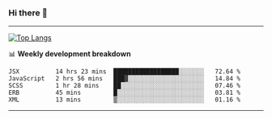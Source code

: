 ### Hi there 👋

-------
[![Top Langs](https://github-readme-stats.vercel.app/api/top-langs/?username=ashish-r)](https://github.com/anuraghazra/github-readme-stats)

📊 **Weekly development breakdown**
<!--START_SECTION:waka-->
```text
JSX          14 hrs 23 mins  ██████████████████░░░░░░░   72.64 % 
JavaScript   2 hrs 56 mins   ███▓░░░░░░░░░░░░░░░░░░░░░   14.84 % 
SCSS         1 hr 28 mins    ██░░░░░░░░░░░░░░░░░░░░░░░   07.46 % 
ERB          45 mins         █░░░░░░░░░░░░░░░░░░░░░░░░   03.81 % 
XML          13 mins         ▒░░░░░░░░░░░░░░░░░░░░░░░░   01.16 % 
```
<!--END_SECTION:waka-->
-------

<!--
**ashish-r/ashish-r** is a ✨ _special_ ✨ repository because its `README.md` (this file) appears on your GitHub profile.

Here are some ideas to get you started:

- 🔭 I’m currently working on ...
- 🌱 I’m currently learning ...
- 👯 I’m looking to collaborate on ...
- 🤔 I’m looking for help with ...
- 💬 Ask me about ...
- 📫 How to reach me: ...
- 😄 Pronouns: ...
- ⚡ Fun fact: ...
-->

